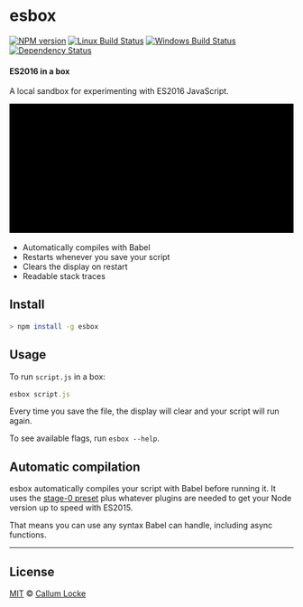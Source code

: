 # esbox

[![NPM version][npm-image]][npm-url] [![Linux Build Status][travis-image]][travis-url] [![Windows Build Status][appveyor-image]][appveyor-url] [![Dependency Status][depstat-image]][depstat-url]

#### ES2016 in a box

A local sandbox for experimenting with ES2016 JavaScript.

![demo-gif]

- Automatically compiles with Babel
- Restarts whenever you save your script
- Clears the display on restart
- Readable stack traces

## Install

```sh
> npm install -g esbox
```

## Usage

To run `script.js` in a box:

```js
esbox script.js
```

Every time you save the file, the display will clear and your script will run again.

To see available flags, run `esbox --help`.

## Automatic compilation

esbox automatically compiles your script with Babel before running it. It uses the [stage-0 preset](http://babeljs.io/docs/plugins/preset-stage-0/) plus whatever plugins are needed to get your Node version up to speed with ES2015.

That means you can use any syntax Babel can handle, including async functions.

---

## License

[MIT](./LICENSE) © [Callum Locke](https://twitter.com/callumlocke)

[demo-gif]: demo.gif

[npm-url]: https://npmjs.org/package/esbox
[npm-image]: https://img.shields.io/npm/v/esbox.svg?style=flat-square

[travis-url]: https://travis-ci.org/callumlocke/esbox
[travis-image]: https://img.shields.io/travis/callumlocke/esbox.svg?style=flat-square&label=Linux

[appveyor-url]: https://ci.appveyor.com/project/callumlocke/esbox
[appveyor-image]: https://img.shields.io/appveyor/ci/callumlocke/esbox/master.svg?style=flat-square&label=Windows

[depstat-url]: https://david-dm.org/callumlocke/esbox
[depstat-image]: https://img.shields.io/david/callumlocke/esbox.svg?style=flat-square
